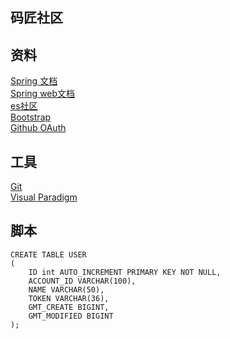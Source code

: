 ## 码匠社区

## 资料
[Spring 文档](https://spring.io/guides)  
[Spring web文档](https://spring.io/guides/gs/serving-web-content/)  
[es社区](https://elasticsearch.cn/explore/)  
[Bootstrap](https://v3.bootcss.com/getting-starte)   
[Github OAuth](https://developer.github.com/apps/)


## 工具
[Git](https://www.git-scm.com/download)  
[Visual Paradigm](https://www.visual-paradigm.com/cn/)  

## 脚本
```$sql
CREATE TABLE USER
(
    ID int AUTO_INCREMENT PRIMARY KEY NOT NULL,
    ACCOUNT_ID VARCHAR(100),
    NAME VARCHAR(50),
    TOKEN VARCHAR(36),
    GMT_CREATE BIGINT,
    GMT_MODIFIED BIGINT
);
```